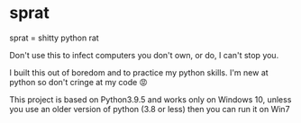 # sprat
sprat = shitty python rat

Don't use this to infect computers you don't own, or do, I can't stop you.

I built this out of boredom and to practice my python skills. I'm new at python so don't cringe at my code 😡

This project is based on Python3.9.5 and works only on Windows 10, unless you use an older version of python (3.8 or less) then you can run it on Win7
